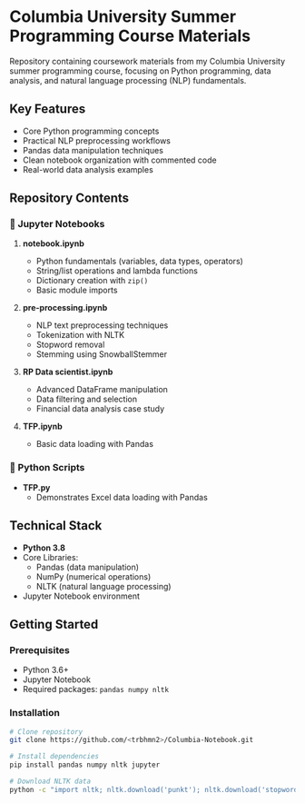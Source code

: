 # Columbia University Summer Programming Course Materials
Repository containing coursework materials from my Columbia University summer programming course, focusing on Python programming, data analysis, and natural language processing (NLP) fundamentals.

## Key Features
- Core Python programming concepts
- Practical NLP preprocessing workflows
- Pandas data manipulation techniques
- Clean notebook organization with commented code
- Real-world data analysis examples

## Repository Contents

### 📓 Jupyter Notebooks
1. **notebook.ipynb**  
   - Python fundamentals (variables, data types, operators)
   - String/list operations and lambda functions
   - Dictionary creation with `zip()`
   - Basic module imports

2. **pre-processing.ipynb**  
   - NLP text preprocessing techniques
   - Tokenization with NLTK
   - Stopword removal
   - Stemming using SnowballStemmer

3. **RP Data scientist.ipynb**  
   - Advanced DataFrame manipulation
   - Data filtering and selection
   - Financial data analysis case study

4. **TFP.ipynb**  
   - Basic data loading with Pandas

### 🐍 Python Scripts
- **TFP.py**  
  - Demonstrates Excel data loading with Pandas

## Technical Stack
- **Python 3.8**
- Core Libraries:
  - Pandas (data manipulation)
  - NumPy (numerical operations)
  - NLTK (natural language processing)
- Jupyter Notebook environment

## Getting Started

### Prerequisites
- Python 3.6+
- Jupyter Notebook
- Required packages: `pandas numpy nltk`

### Installation
```bash
# Clone repository
git clone https://github.com/<trbhmn2>/Columbia-Notebook.git

# Install dependencies
pip install pandas numpy nltk jupyter

# Download NLTK data
python -c "import nltk; nltk.download('punkt'); nltk.download('stopwords')"

